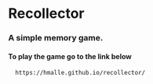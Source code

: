 
# Recollector
### A simple memory game.

#### To play the game go to the link below
```
  https://hmalle.github.io/recollector/
```
